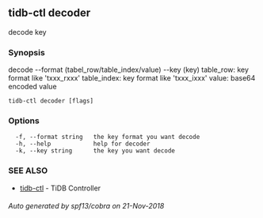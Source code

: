 ## tidb-ctl decoder

decode key

### Synopsis


decode --format (tabel_row/table_index/value) --key (key)
	table_row:   key format like 'txxx_rxxx'
	table_index: key format like 'txxx_ixxx'
	value:       base64 encoded value

```
tidb-ctl decoder [flags]
```

### Options

```
  -f, --format string   the key format you want decode
  -h, --help            help for decoder
  -k, --key string      the key you want decode
```

### SEE ALSO
* [tidb-ctl](tidb-ctl.md)	 - TiDB Controller

###### Auto generated by spf13/cobra on 21-Nov-2018
